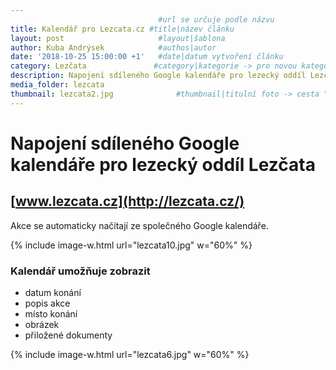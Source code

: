 ```yaml
---
                                 #url se určuje podle názvu
title: Kalendář pro Lezcata.cz #title|název článku   
layout: post                     #layout|šablona
author: Kuba Andrýsek            #authos|autor
date: '2018-10-25 15:00:00 +1'   #date|datum vytvoření článku
category: Lezčata               #category|kategorie -> pro novou kategorii je potřeba vytvořit stránku v "categories"
description: Napojení sdíleného Google kalendáře pro lezecký oddíl Lezčata             #Header|nadpis
media_folder: lezcata
thumbnail: lezcata2.jpg              #thumbnail|titulní foto -> cesta "/img/blog/**nazev-clanku/Kolo.png**"
--- 
```


# Napojení sdíleného Google kalendáře pro lezecký oddíl Lezčata
## [www.lezcata.cz](http://lezcata.cz/)

Akce se automaticky načítají ze společného Google kalendáře.

{% include image-w.html
url="lezcata10.jpg"
w="60%"
%}

### Kalendář umožňuje zobrazit
- datum konání
- popis akce
- místo konání
- obrázek
- přiložené dokumenty

{% include image-w.html
url="lezcata6.jpg"
w="60%"
%}



